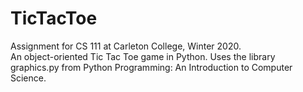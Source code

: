 # TicTacToe

Assignment for CS 111 at Carleton College, Winter 2020.\
An object-oriented Tic Tac Toe game in Python.
Uses the library graphics.py from Python Programming: An Introduction to Computer Science. 

